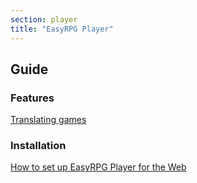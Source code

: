 ```yaml
---
section: player
title: "EasyRPG Player"
---
```


<div class="info" markdown="1">

## Guide

### Features

[Translating games](game_translation/)

### Installation

[How to set up EasyRPG Player for the Web](webplayer/)

</div>
